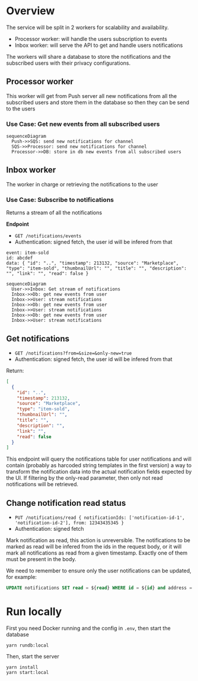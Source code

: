 # Overview

The service will be split in 2 workers for scalability and availability.

<!-- - Publisher worker: will be responsable for handling notification creation requests, in this first approach, it will get all updates from Push service for the subscribed users -->
- Processor worker: will handle the users subscription to events
- Inbox worker: will serve the API to get and handle users notifications

The workers will share a database to store the notifications and the subscribed users with their privacy configurations.
<!-- 
## Publisher worker

This worker is responsible of proxing the users requests that want to subscribe to notifications. The Publisher worker is a proxy between the user and the Push Service, this way it will store the users (and their privacy configurations) to the Database.

### Use Case: A user subscribes to event updates

```mermaid
sequenceDiagram
  user->>Publisher: subscribe to notifications (+ sign)
  Publisher->>Push: subscribe to notifications (+ sign)
  Publisher->>DB: store in db subscribed user
``` -->

## Processor worker

This worker will get from Push server all new notifications from all the subscribed users and store them in the database so then they can be send to the users


### Use Case: Get new events from all subscribed users

```mermaid
sequenceDiagram
  Push->>SQS: send new notifications for channel
  SQS->>Processor: send new notifications for channel
  Processor->>DB: store in db new events from all subscribed users
```

## Inbox worker

The worker in charge or retrieving the notifications to the user

### Use Case: Subscribe to notifications

Returns a stream of all the notifications

**Endpoint**
- `GET /notifications/events`
- Authentication: signed fetch, the user id will be infered from that

```
event: item-sold
id: abcdef
data: { "id": "..", "timestamp": 213132, "source": "Marketplace", "type": "item-sold", "thumbnailUrl": "", "title": "", "description": "", "link": "", "read": false }
```

```mermaid
sequenceDiagram
  User->>Inbox: Get stream of notifications
  Inbox->>Db: get new events from user
  Inbox->>User: stream notifications
  Inbox->>Db: get new events from user
  Inbox->>User: stream notifications
  Inbox->>Db: get new events from user
  Inbox->>User: stream notifications
```


## Get notifications
- `GET /notifications?from=&size=&only-new=true`
- Authentication: signed fetch, the user id will be infered from that

Return:

```json
[
  {
    "id": "..",
    "timestamp": 213132,
    "source": "Marketplace",
    "type": "item-sold",
    "thumbnailUrl": "",
    "title": "",
    "description": "",
    "link": "",
    "read": false
  }
]
```

This endpoint will query the notifications table for user notifications and will contain (probably as harcoded string templates in the first version) a way to transform the notification data into the actual notification fields expected by the UI. If filtering by the only-read parameter, then only not read notifications will be retrieved.


## Change notification read status

- `PUT /notifications/read { notificationIds: ['notification-id-1', 'notification-id-2'], from: 12343435345 }`
- Authentication: signed fetch

Mark notification as read, this action is unreversible. The notifications to be marked as read will be infered from the ids in the request body, or it will mark all notifications as read from a given timestamp. Exactly one of them must be present in the body.

We need to remember to ensure only the user notifications can be updated, for example:

```sql
UPDATE notifications SET read = ${read} WHERE id = ${id} and address = ${address}
```

# Run locally

First you need Docker running and the config in `.env`, then start the database

```
yarn rundb:local
```

Then, start the server

```
yarn install
yarn start:local
```
